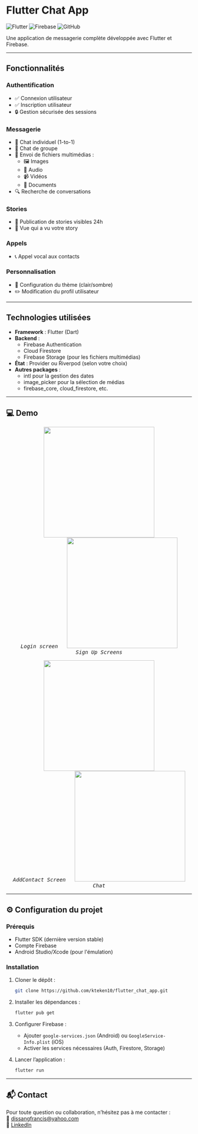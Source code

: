 
# Flutter Chat App

![Flutter](https://img.shields.io/badge/Flutter-%2302569B.svg?style=for-the-badge&logo=Flutter&logoColor=white)
![Firebase](https://img.shields.io/badge/Firebase-039BE5?style=for-the-badge&logo=Firebase&logoColor=white)
![GitHub](https://img.shields.io/badge/github-%23121011.svg?style=for-the-badge&logo=github&logoColor=white)

Une application de messagerie complète développée avec Flutter et Firebase.

---

## Fonctionnalités

### Authentification
- ✅ Connexion utilisateur
- ✅ Inscription utilisateur
- 🔒 Gestion sécurisée des sessions

### Messagerie
- 💬 Chat individuel (1-to-1)
- 👥 Chat de groupe
- 📎 Envoi de fichiers multimédias :
  - 🖼️ Images
  - 🎵 Audio
  - 📹 Vidéos
  - 📄 Documents
- 🔍 Recherche de conversations

### Stories
- 📸 Publication de stories visibles 24h
- 👀 Vue qui a vu votre story

### Appels
- 📞 Appel vocal aux contacts

### Personnalisation
- 🎨 Configuration du thème (clair/sombre)
- ✏️ Modification du profil utilisateur

---

## Technologies utilisées

- **Framework** : Flutter (Dart)
- **Backend** : 
  - Firebase Authentication
  - Cloud Firestore
  - Firebase Storage (pour les fichiers multimédias)
- **État** : Provider ou Riverpod (selon votre choix)
- **Autres packages** : 
  - intl pour la gestion des dates
  - image_picker pour la sélection de médias
  - firebase_core, cloud_firestore, etc.

---

## 💻 Demo

<p align="center">
  <kbd>
    <img src="https://github.com/user-attachments/assets/0048d632-77cd-4032-a4ee-eb46b29f25d8" width="300" /><br>
    <em>Login screen</em>
  </kbd>
  &nbsp;&nbsp;&nbsp;
  <kbd>
    <img src="https://github.com/user-attachments/assets/07e71b34-7d5d-4926-b36e-0c700df76554" width="300" /><br>
    <em>Sign Up Screens</em>
  </kbd>
</p>

<p align="center">
  <kbd>
    <img src="https://github.com/user-attachments/assets/0f0f16b8-dfa9-4689-9eb2-75967c0e1a71" width="300" /><br>
    <em>AddContact Screen</em>
  </kbd>
  &nbsp;&nbsp;&nbsp;
  <kbd>
    <img src="https://github.com/user-attachments/assets/2dbacdc7-b213-43fc-9f9b-c90438b15f32" width="300" /><br>
    <em>Chat</em>
  </kbd>
</p>

---

## ⚙️ Configuration du projet

### Prérequis
- Flutter SDK (dernière version stable)
- Compte Firebase
- Android Studio/Xcode (pour l'émulation)

### Installation
1. Cloner le dépôt :
   ```bash
   git clone https://github.com/kteken10/flutter_chat_app.git
   ```

2. Installer les dépendances :
   ```bash
   flutter pub get
   ```

3. Configurer Firebase :
   - Ajouter `google-services.json` (Android) ou `GoogleService-Info.plist` (iOS)
   - Activer les services nécessaires (Auth, Firestore, Storage)

4. Lancer l’application :
   ```bash
   flutter run
   ```

---

## 📬 Contact

Pour toute question ou collaboration, n’hésitez pas à me contacter :  
📧 [dissangfrancis@yahoo.com](mailto:dissangfrancis@yahoo.com)  
🔗 [LinkedIn](https://www.linkedin.com/in/dissangkevin)

